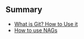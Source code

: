 ## Summary

* [What is Git? How to Use it](what-is-git-how-to-use.md)
* [How to use NAGs](how-to-use-nag.md)
